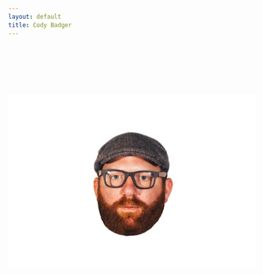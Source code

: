 ```yaml
---
layout: default
title: Cody Badger
---
```



<center><img src="/images/codyfloatinghead.jpg" alt="that's me" style="width:600px; PADDING-TOP: 100px; PADDING-BOTTOM: 100px;"></center>
